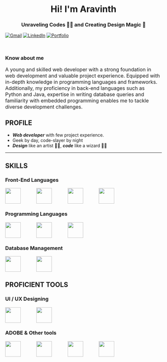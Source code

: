 <h1 align="center">Hi! I'm Aravinth</h1>
<h3 align="center">Unraveling Codes 👨‍💻 and Creating Design Magic 🎨</h3>


<a href="mailto:aravinths741@gmail.com">![Gmail](https://img.shields.io/badge/Gmail-D14836?style=for-the-badge&logo=gmail&logoColor=white)</a>
<a href="https://www.linkedin.com/in/aravinths741/">![LinkedIn](https://img.shields.io/badge/linkedin-%230077B5.svg?style=for-the-badge&logo=linkedin&logoColor=white)</a>
<a href="#">![Portfolio](https://img.shields.io/badge/Portfolio-%23000000.svg?style=for-the-badge&logo=firefox&logoColor=#FF7139)</a>

<br/>

<div>
    <h3>Know about me</h3>
    <p style="font-size: 16px;">A young and skilled web developer with a strong foundation in web development and valuable project
    experience. Equipped with in-depth knowledge in programming languages and frameworks.
    Additionally, my proficiency in back-end languages such as Python and Java, expertise in writing database
    queries and familiarity with embedded programming enables me to tackle diverse development challenges.</p>
</div>


<h2>PROFILE</h2>

- ***Web developer*** with few project experience.
- Geek by day, code-slayer by night
- ***Design*** like an artist 🧑‍🎨, ***code*** like a wizard 🧙‍♂️
---

<h2>SKILLS</h2>

<h3>Front-End Languages</h3>
<div style="display:flex; gap:10%;">
    <img src="https://cdn-icons-png.flaticon.com/128/1051/1051277.png" width=50>
    <img src="https://cdn-icons-png.flaticon.com/128/732/732190.png" width=50>
    <img src="https://cdn-icons-png.flaticon.com/128/5968/5968292.png" width=50>
    <img src="https://cdn-icons-png.flaticon.com/128/1126/1126012.png" width=50>
</div>


<h3>Programming Languages</h3>
<div style="display:flex; gap:10%;">
    <img src="https://cdn-icons-png.flaticon.com/128/3098/3098090.png" width=50>
    <img src="https://cdn-icons-png.flaticon.com/128/5968/5968282.png" width=50>
    <img src="https://cdn-icons-png.flaticon.com/128/3665/3665923.png" width=50>
</div>

<h3>Database Management</h3>
<div style="display:flex; gap:10%;">
    <img src="https://cdn-icons-png.flaticon.com/128/1199/1199128.png" width=50>
    <img src="https://cdn-icons-png.flaticon.com/128/4248/4248443.png" width=50>
</div>

<h2>PROFICIENT TOOLS</h2>

<h3>UI / UX Designing</h3>
<div style="display:flex; gap:10%;">
    <img src="https://cdn-icons-png.flaticon.com/128/5968/5968705.png" width=50>
    <img src="https://cdn-icons-png.flaticon.com/128/174/174881.png" width=50>
</div>

<h3>ADOBE & Other tools</h3>
<div style="display:flex; gap:10%;">
    <img src="https://cdn-icons-png.flaticon.com/128/5968/5968520.png" width=50>
    <img src="https://cdn-icons-png.flaticon.com/128/5968/5968525.png" width=50>
    <img src="https://cdn-icons-png.flaticon.com/128/5968/5968428.png" width=50>
    <img src="https://cdn-icons-png.flaticon.com/128/1146/1146196.png" width=50>
</div>